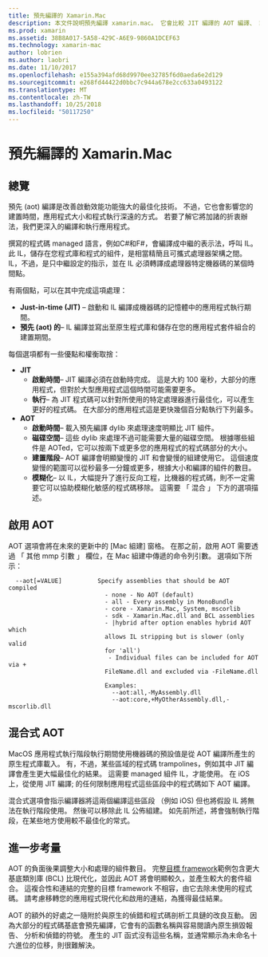 ```yaml
---
title: 預先編譯的 Xamarin.Mac
description: 本文件說明預先編譯 xamarin.mac。 它會比較 JIT 編譯的 AOT 編譯、 說明如何啟用 AOT，並探討混合式 AOT。
ms.prod: xamarin
ms.assetid: 38B8A017-5A58-429C-A6E9-9860A1DCEF63
ms.technology: xamarin-mac
author: lobrien
ms.author: laobri
ms.date: 11/10/2017
ms.openlocfilehash: e155a394afd68d9970ee32785f6d0aeda6e2d129
ms.sourcegitcommit: e268fd44422d0bbc7c944a678e2cc633a0493122
ms.translationtype: MT
ms.contentlocale: zh-TW
ms.lasthandoff: 10/25/2018
ms.locfileid: "50117250"
---
```

# <a name="xamarinmac-ahead-of-time-compilation"></a>預先編譯的 Xamarin.Mac

## <a name="overview"></a>總覽

預先 (aot) 編譯是改善啟動效能功能強大的最佳化技術。 不過，它也會影響您的建置時間，應用程式大小和程式執行深遠的方式。 若要了解它將加諸的折衷辦法，我們更深入的編譯和執行應用程式。

撰寫的程式碼 managed 語言，例如C#和F#，會編譯成中繼的表示法，呼叫 IL。 此 IL，儲存在您程式庫和程式的組件，是相當精簡且可攜式處理器架構之間。 IL，不過，是只中繼設定的指示，並在 IL 必須轉譯成處理器特定機器碼的某個時間點。

有兩個點，可以在其中完成這項處理：

- **Just-in-time (JIT)** – 啟動和 IL 編譯成機器碼的記憶體中的應用程式執行期間。
- **預先 (aot) 的**– IL 編譯並寫出至原生程式庫和儲存在您的應用程式套件組合的建置期間。

每個選項都有一些優點和權衡取捨：

- **JIT**
  - **啟動時間**– JIT 編譯必須在啟動時完成。 這是大約 100 毫秒，大部分的應用程式，但對於大型應用程式這個時間可能需要更多。
  - **執行**– 為 JIT 程式碼可以針對所使用的特定處理器進行最佳化，可以產生更好的程式碼。 在大部分的應用程式這是更快幾個百分點執行下列最多。
- **AOT**
  - **啟動時間**– 載入預先編譯 dylib 來處理速度明顯比 JIT 組件。
  - **磁碟空間**– 這些 dylib 來處理不過可能需要大量的磁碟空間。 根據哪些組件是 AOTed，它可以按兩下或更多您的應用程式的程式碼部分的大小。
  - **建置階段**– AOT 編譯會明顯變慢的 JIT 和會變慢的組建使用它。 這個速度變慢的範圍可以從秒最多一分鐘或更多，根據大小和編譯的組件的數目。
  - **模糊化**– 以 IL，大幅提升了進行反向工程，比機器的程式碼，則不一定需要它可以協助模糊化敏感的程式碼移除。 這需要 「 混合 」 下方的選項描述。

## <a name="enabling-aot"></a>啟用 AOT

AOT 選項會將在未來的更新中的 [Mac 組建] 窗格。 在那之前，啟用 AOT 需要透過 「 其他 mmp 引數 」 欄位，在 Mac 組建中傳遞的命令列引數。 選項如下所示：


      --aot[=VALUE]          Specify assemblies that should be AOT compiled
                               - none - No AOT (default)
                               - all - Every assembly in MonoBundle
                               - core - Xamarin.Mac, System, mscorlib
                               - sdk - Xamarin.Mac.dll and BCL assemblies
                               - |hybrid after option enables hybrid AOT which
                               allows IL stripping but is slower (only valid
                               for 'all')
                                - Individual files can be included for AOT via +
                               FileName.dll and excluded via -FileName.dll

                               Examples:
                                 --aot:all,-MyAssembly.dll
                                 --aot:core,+MyOtherAssembly.dll,-mscorlib.dll



## <a name="hybrid-aot"></a>混合式 AOT

MacOS 應用程式執行階段執行期間使用機器碼的預設值是從 AOT 編譯所產生的原生程式庫載入。 有，不過，某些區域的程式碼 trampolines，例如其中 JIT 編譯會產生更大幅最佳化的結果。 這需要 managed 組件 IL，才能使用。 在 iOS 上，從使用 JIT 編譯; 的任何限制應用程式這些區段中的程式碼如下 AOT 編譯。

混合式選項會指示編譯器將這兩個編譯這些區段 （例如 iOS) 但也將假設 IL 將無法在執行階段使用。 然後可以移除此 IL 公佈組建。 如先前所述，將會強制執行階段，在某些地方使用較不最佳化的常式。

## <a name="further-considerations"></a>進一步考量

AOT 的負面後果調整大小和處理的組件數目。 完整[目標 framework](~/mac/platform/target-framework.md)範例包含更大基底類別庫 (BCL) 比現代化，並因此 AOT 將會明顯較久，並產生較大的套件組合。 這複合性和連結的完整的目標 framework 不相容，由它去除未使用的程式碼。 請考慮移轉您的應用程式現代化和啟用的連結，為獲得最佳結果。

AOT 的額外的好處之一隨附於與原生的偵錯和程式碼剖析工具鏈的改良互動。 因為大部分的程式碼基底會預先編譯，它會有的函數名稱與容易閱讀內原生損毀報告、 分析和偵錯的符號。 產生的 JIT 函式沒有這些名稱，並通常顯示為未命名十六進位的位移，則很難解決。
